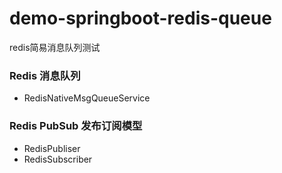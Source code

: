 # demo-springboot-redis-queue
redis简易消息队列测试

### Redis 消息队列

- RedisNativeMsgQueueService

### Redis PubSub 发布订阅模型

- RedisPubliser
- RedisSubscriber


